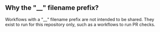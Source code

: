 ## Why the "__" filename prefix?

Workflows with a "__" filename prefix are not intended to be shared. They exist to run for this repository only, such as a workflows to run PR checks.

